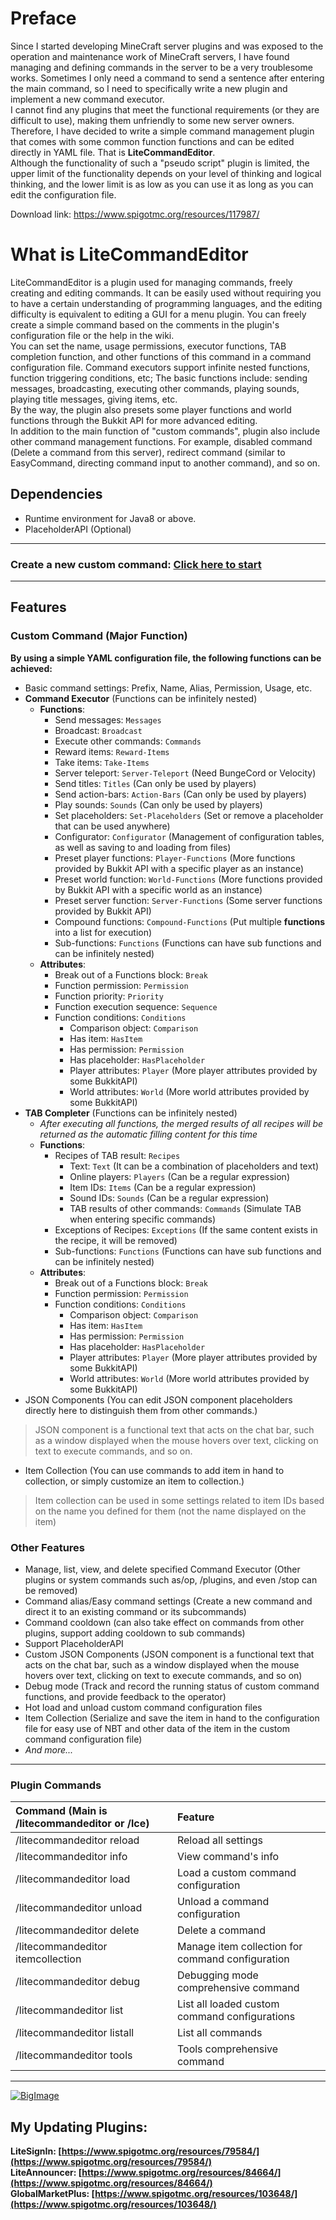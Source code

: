 # Preface
Since I started developing MineCraft server plugins and was exposed to the operation and maintenance work of MineCraft servers, I have found managing and defining commands in the server to be a very troublesome works. Sometimes I only need a command to send a sentence after entering the main command, so I need to specifically write a new plugin and implement a new command executor.  
I cannot find any plugins that meet the functional requirements (or they are difficult to use), making them unfriendly to some new server owners. Therefore, I have decided to write a simple command management plugin that comes with some common function functions and can be edited directly in YAML file. That is **LiteCommandEditor**.  
Although the functionality of such a "pseudo script" plugin is limited, the upper limit of the functionality depends on your level of thinking and logical thinking, and the lower limit is as low as you can use it as long as you can edit the configuration file.  

Download link: https://www.spigotmc.org/resources/117987/

# What is LiteCommandEditor
LiteCommandEditor is a plugin used for managing commands, freely creating and editing commands. It can be easily used without requiring you to have a certain understanding of programming languages, and the editing difficulty is equivalent to editing a GUI for a menu plugin. You can freely create a simple command based on the comments in the plugin's configuration file or the help in the wiki.  
You can set the name, usage permissions, executor functions, TAB completion function, and other functions of this command in a command configuration file. Command executors support infinite nested functions, function triggering conditions, etc; The basic functions include: sending messages, broadcasting, executing other commands, playing sounds, playing title messages, giving items, etc.   
By the way, the plugin also presets some player functions and world functions through the Bukkit API for more advanced editing.  
In addition to the main function of "custom commands", plugin also include other command management functions. For example, disabled command (Delete a command from this server), redirect command (similar to EasyCommand, directing command input to another command), and so on.  

## Dependencies
- Runtime environment for Java8 or above.
- PlaceholderAPI (Optional)

---

### Create a new custom command: [**Click here to start**](https://github.com/TRCStudioDean/LiteCommandEditor/wiki/Basic-Settings-Document)

---

## Features

### Custom Command (Major Function)
**By using a simple YAML configuration file, the following functions can be achieved:**
- Basic command settings: Prefix, Name, Alias, Permission, Usage, etc.
- **Command Executor** (Functions can be infinitely nested)
  - **Functions**:
    - Send messages: `Messages`
    - Broadcast: `Broadcast`
    - Execute other commands: `Commands`
    - Reward items: `Reward-Items`
    - Take items: `Take-Items`
    - Server teleport: `Server-Teleport` (Need BungeCord or Velocity)
    - Send titles: `Titles` (Can only be used by players)
    - Send action-bars: `Action-Bars` (Can only be used by players)
    - Play sounds: `Sounds` (Can only be used by players)
    - Set placeholders: `Set-Placeholders` (Set or remove a placeholder that can be used anywhere)
    - Configurator: `Configurator` (Management of configuration tables, as well as saving to and loading from files)
    - Preset player functions: `Player-Functions` (More functions provided by Bukkit API with a specific player as an instance)
    - Preset world function: `World-Functions` (More functions provided by Bukkit API with a specific world as an instance)
    - Preset server function: `Server-Functions` (Some server functions provided by Bukkit API)
    - Compound functions: `Compound-Functions` (Put multiple **functions** into a list for execution)
    - Sub-functions: `Functions` (Functions can have sub functions and can be infinitely nested)
  - **Attributes**:
    - Break out of a Functions block: `Break`
    - Function permission: `Permission` 
    - Function priority: `Priority`
    - Function execution sequence: `Sequence`
    - Function conditions: `Conditions`
      - Comparison object: `Comparison`
      - Has item: `HasItem`
      - Has permission: `Permission`
      - Has placeholder: `HasPlaceholder`
      - Player attributes: `Player` (More player attributes provided by some BukkitAPI)
      - World attributes: `World` (More world attributes provided by some BukkitAPI)
- **TAB Completer** (Functions can be infinitely nested)
  - *After executing all functions, the merged results of all recipes will be returned as the automatic filling content for this time*
  - **Functions**:
    - Recipes of TAB result: `Recipes`
      - Text: `Text` (It can be a combination of placeholders and text)
      - Online players: `Players` (Can be a regular expression)
      - Item IDs: `Items` (Can be a regular expression)
      - Sound IDs: `Sounds` (Can be a regular expression)
      - TAB results of other commands:  `Commands` (Simulate TAB when entering specific commands)
    - Exceptions of Recipes: `Exceptions` (If the same content exists in the recipe, it will be removed)
    - Sub-functions: `Functions` (Functions can have sub functions and can be infinitely nested)
  - **Attributes**:
    - Break out of a Functions block: `Break`
    - Function permission: `Permission` 
    - Function conditions: `Conditions`
      - Comparison object: `Comparison`
      - Has item: `HasItem`
      - Has permission: `Permission`
      - Has placeholder: `HasPlaceholder`
      - Player attributes: `Player` (More player attributes provided by some BukkitAPI)
      - World attributes: `World` (More world attributes provided by some BukkitAPI)
- JSON Components (You can edit JSON component placeholders directly here to distinguish them from other commands.)
> JSON component is a functional text that acts on the chat bar, such as a window displayed when the mouse hovers over text, clicking on text to execute commands, and so on.
- Item Collection (You can use commands to add item in hand to collection, or simply customize an item to collection.)
> Item collection can be used in some settings related to item IDs based on the name you defined for them (not the name displayed on the item)

### Other Features
- Manage, list, view, and delete specified Command Executor (Other plugins or system commands such as/op, /plugins, and even /stop can be removed)
- Command alias/Easy command settings (Create a new command and direct it to an existing command or its subcommands)
- Command cooldown (can also take effect on commands from other plugins, support adding cooldown to sub commands)
- Support PlaceholderAPI
- Custom JSON Components (JSON component is a functional text that acts on the chat bar, such as a window displayed when the mouse hovers over text, clicking on text to execute commands, and so on)
- Debug mode (Track and record the running status of custom command functions, and provide feedback to the operator)
- Hot load and unload custom command configuration files
- Item Collection (Serialize and save the item in hand to the configuration file for easy use of NBT and other data of the item in the custom command configuration file)
- *And more...*
---

### Plugin Commands
|Command (Main is /litecommandeditor or /lce) |Feature 
|:- |:- 
|/litecommandeditor reload |Reload all settings
|/litecommandeditor info |View command's info
|/litecommandeditor load |Load a custom command configuration
|/litecommandeditor unload |Unload a command configuration
|/litecommandeditor delete |Delete a command
|/litecommandeditor itemcollection |Manage item collection for command configuration
|/litecommandeditor debug |Debugging mode comprehensive command 
|/litecommandeditor list |List all loaded custom command configurations
|/litecommandeditor listall |List all commands
|/litecommandeditor tools |Tools comprehensive command

---
[![BigImage](https://bstats.org/signatures/bukkit/LiteCommandEditor.svg)](https://bstats.org/plugin/bukkit/LiteCommandEditor/16521)

## My Updating Plugins:
**LiteSignIn: [https://www.spigotmc.org/resources/79584/](https://www.spigotmc.org/resources/79584/)**  
**LiteAnnouncer: [https://www.spigotmc.org/resources/84664/](https://www.spigotmc.org/resources/84664/)**  
**GlobalMarketPlus: [https://www.spigotmc.org/resources/103648/](https://www.spigotmc.org/resources/103648/)**